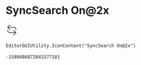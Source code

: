 # SyncSearch On@2x
![](/img/SyncSearch%20On@2x.png)

``` CSharp
EditorGUIUtility.IconContent("SyncSearch On@2x")
```
```
-1580486872841577181
```
